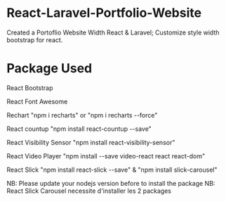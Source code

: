 # React-Laravel-Portfolio-Website

Created a Portoflio Website Width React & Laravel; Customize style width bootstrap for react.

# Package Used

React Bootstrap

React Font Awesome 

Rechart "npm i recharts" or "npm i recharts --force"

React countup "npm install react-countup --save"

React Visibility Sensor "npm install react-visibility-sensor"

React Video Player "npm install --save video-react react react-dom"

React Slick "npm install react-slick --save" & "npm install slick-carousel"

NB: Please update your nodejs version before to install the package
NB: React Slick Carousel necessite d'installer les 2 packages
